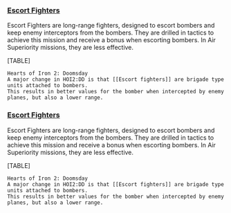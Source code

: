###  [Escort Fighters](/wiki/Escort_Fighters "Escort Fighters") 

Escort Fighters are long-range fighters, designed to escort bombers and
keep enemy interceptors from the bombers. They are drilled in tactics to
achieve this mission and receive a bonus when escorting bombers. In Air
Superiority missions, they are less effective.

[TABLE]

    Hearts of Iron 2: Doomsday
    A major change in HOI2:DD is that [[Escort fighters]] are brigade type units attached to bombers.
    This results in better values for the bomber when intercepted by enemy planes, but also a lower range.
###  [Escort Fighters](/wiki/Escort_Fighters "Escort Fighters") 

Escort Fighters are long-range fighters, designed to escort bombers and
keep enemy interceptors from the bombers. They are drilled in tactics to
achieve this mission and receive a bonus when escorting bombers. In Air
Superiority missions, they are less effective.

[TABLE]

    Hearts of Iron 2: Doomsday
    A major change in HOI2:DD is that [[Escort fighters]] are brigade type units attached to bombers.
    This results in better values for the bomber when intercepted by enemy planes, but also a lower range.
